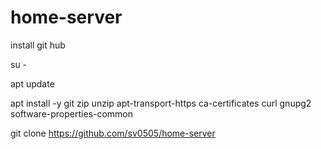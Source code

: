 # home-server
install git hub

su -

apt update

apt install -y git zip unzip apt-transport-https ca-certificates curl gnupg2 software-properties-common

git clone https://github.com/sv0505/home-server
